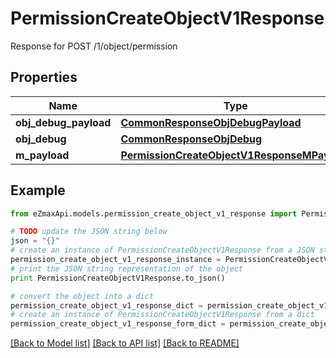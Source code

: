 # PermissionCreateObjectV1Response

Response for POST /1/object/permission

## Properties
Name | Type | Description | Notes
------------ | ------------- | ------------- | -------------
**obj_debug_payload** | [**CommonResponseObjDebugPayload**](CommonResponseObjDebugPayload.md) |  | 
**obj_debug** | [**CommonResponseObjDebug**](CommonResponseObjDebug.md) |  | [optional] 
**m_payload** | [**PermissionCreateObjectV1ResponseMPayload**](PermissionCreateObjectV1ResponseMPayload.md) |  | 

## Example

```python
from eZmaxApi.models.permission_create_object_v1_response import PermissionCreateObjectV1Response

# TODO update the JSON string below
json = "{}"
# create an instance of PermissionCreateObjectV1Response from a JSON string
permission_create_object_v1_response_instance = PermissionCreateObjectV1Response.from_json(json)
# print the JSON string representation of the object
print PermissionCreateObjectV1Response.to_json()

# convert the object into a dict
permission_create_object_v1_response_dict = permission_create_object_v1_response_instance.to_dict()
# create an instance of PermissionCreateObjectV1Response from a dict
permission_create_object_v1_response_form_dict = permission_create_object_v1_response.from_dict(permission_create_object_v1_response_dict)
```
[[Back to Model list]](../README.md#documentation-for-models) [[Back to API list]](../README.md#documentation-for-api-endpoints) [[Back to README]](../README.md)


